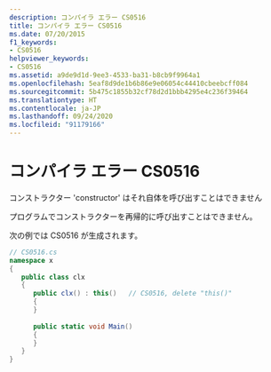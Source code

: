 ```yaml
---
description: コンパイラ エラー CS0516
title: コンパイラ エラー CS0516
ms.date: 07/20/2015
f1_keywords:
- CS0516
helpviewer_keywords:
- CS0516
ms.assetid: a9de9d1d-9ee3-4533-ba31-b8cb9f9964a1
ms.openlocfilehash: 5eaf8d9de1b6b86e9e06054c44410cbeebcff084
ms.sourcegitcommit: 5b475c1855b32cf78d2d1bbb4295e4c236f39464
ms.translationtype: HT
ms.contentlocale: ja-JP
ms.lasthandoff: 09/24/2020
ms.locfileid: "91179166"
---
```

# <a name="compiler-error-cs0516"></a>コンパイラ エラー CS0516

コンストラクター 'constructor' はそれ自体を呼び出すことはできません  
  
 プログラムでコンストラクターを再帰的に呼び出すことはできません。  
  
 次の例では CS0516 が生成されます。  
  
```csharp  
// CS0516.cs  
namespace x  
{  
   public class clx  
   {  
      public clx() : this()   // CS0516, delete "this()"  
      {  
      }  
  
      public static void Main()  
      {  
      }  
   }  
}  
```
